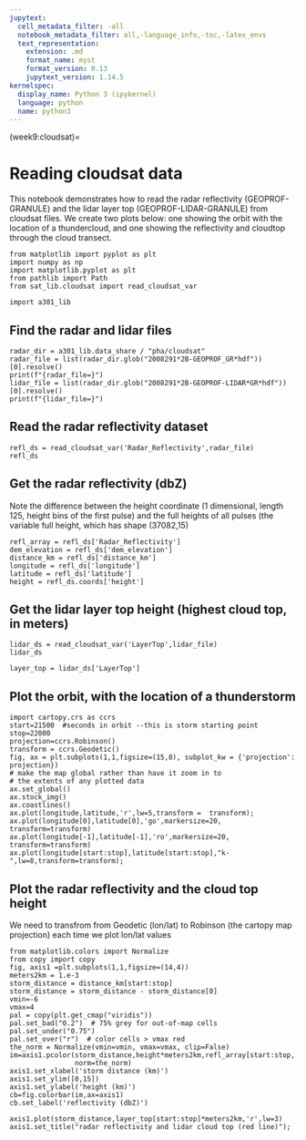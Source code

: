```yaml
---
jupytext:
  cell_metadata_filter: -all
  notebook_metadata_filter: all,-language_info,-toc,-latex_envs
  text_representation:
    extension: .md
    format_name: myst
    format_version: 0.13
    jupytext_version: 1.14.5
kernelspec:
  display_name: Python 3 (ipykernel)
  language: python
  name: python3
---
```


(week9:cloudsat)=
# Reading cloudsat data

This notebook demonstrates how to read the radar reflectivity (GEOPROF-GRAΝULE) and the lidar layer top (GEOPROF-LIDAR-GRANULE)
from cloudsat files.  We create two plots below: one showing the orbit with the location of a thundercloud, and one
showing the reflectivity and cloudtop through the cloud transect.

```{code-cell} ipython3
from matplotlib import pyplot as plt
import numpy as np
import matplotlib.pyplot as plt
from pathlib import Path
from sat_lib.cloudsat import read_cloudsat_var

import a301_lib
```

## Find the radar and lidar files

```{code-cell} ipython3
radar_dir = a301_lib.data_share / "pha/cloudsat"
radar_file = list(radar_dir.glob("2008291*2B-GEOPROF_GR*hdf"))[0].resolve()
print(f"{radar_file=}")
lidar_file = list(radar_dir.glob("2008291*2B-GEOPROF-LIDAR*GR*hdf"))[0].resolve()
print(f"{lidar_file=}")
```

## Read the radar reflectivity dataset

```{code-cell} ipython3
refl_ds = read_cloudsat_var('Radar_Reflectivity',radar_file)
refl_ds
```

## Get the radar reflectivity (dbZ)

Note the difference between the height coordinate (1 dimensional, length 125, height bins of the first pulse) and the full heights
of all pulses (the variable full height, which has shape (37082,15)

```{code-cell} ipython3
refl_array = refl_ds['Radar_Reflectivity']
dem_elevation = refl_ds['dem_elevation']
distance_km = refl_ds['distance_km']
longitude = refl_ds['longitude']
latitude = refl_ds['latitude']
height = refl_ds.coords['height']
```

## Get the lidar layer top height (highest cloud top, in meters)

```{code-cell} ipython3
lidar_ds = read_cloudsat_var('LayerTop',lidar_file)
lidar_ds
```

```{code-cell} ipython3
layer_top = lidar_ds['LayerTop']
```

## Plot the orbit, with the location of a thunderstorm

```{code-cell} ipython3
import cartopy.crs as ccrs
start=21500  #seconds in orbit --this is storm starting point
stop=22000
projection=ccrs.Robinson()
transform = ccrs.Geodetic()
fig, ax = plt.subplots(1,1,figsize=(15,8), subplot_kw = {'projection': projection})
# make the map global rather than have it zoom in to
# the extents of any plotted data
ax.set_global()
ax.stock_img()
ax.coastlines()
ax.plot(longitude,latitude,'r',lw=5,transform =  transform);
ax.plot(longitude[0],latitude[0],'go',markersize=20, transform=transform)
ax.plot(longitude[-1],latitude[-1],'ro',markersize=20, transform=transform)
ax.plot(longitude[start:stop],latitude[start:stop],"k-",lw=8,transform=transform);
```

## Plot the radar reflectivity and the cloud top height

We need to transfrom from Geodetic (lon/lat) to Robinson (the cartopy map projection) each time
we plot lon/lat values

```{code-cell} ipython3
from matplotlib.colors import Normalize
from copy import copy
fig, axis1 =plt.subplots(1,1,figsize=(14,4))
meters2km = 1.e-3
storm_distance = distance_km[start:stop]
storm_distance = storm_distance - storm_distance[0]
vmin=-6
vmax=4
pal = copy(plt.get_cmap("viridis"))
pal.set_bad("0.2")  # 75% grey for out-of-map cells
pal.set_under("0.75")
pal.set_over("r")  # color cells > vmax red
the_norm = Normalize(vmin=vmin, vmax=vmax, clip=False)
im=axis1.pcolor(storm_distance,height*meters2km,refl_array[start:stop,:].T,
                norm=the_norm)
axis1.set_xlabel('storm distance (km)')
axis1.set_ylim([0,15])
axis1.set_ylabel('height (km)')
cb=fig.colorbar(im,ax=axis1)
cb.set_label('reflectivity (dbZ)')

axis1.plot(storm_distance,layer_top[start:stop]*meters2km,'r',lw=3)
axis1.set_title("radar reflectivity and lidar cloud top (red line)");
```
